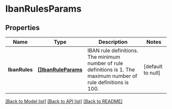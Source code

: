 # IbanRulesParams

## Properties
Name | Type | Description | Notes
------------ | ------------- | ------------- | -------------
**IbanRules** | [**[]IbanRuleParams**](IbanRuleParams.md) | IBAN rule definitions. The minimum number of rule definitions is 1. The maximum number of rule definitions is 100. | [default to null]

[[Back to Model list]](../README.md#documentation-for-models) [[Back to API list]](../README.md#documentation-for-api-endpoints) [[Back to README]](../README.md)


